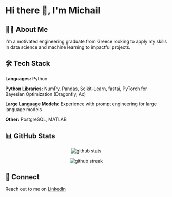 # Hi there 👋, I'm Michail 

## 👨‍💻 About Me

I'm a motivated engineering graduate from Greece looking to apply my skills in data science and machine learning to impactful projects. 

## 🛠 Tech Stack

**Languages:** Python

**Python Libraries:** NumPy, Pandas, Scikit-Learn, fastai, PyTorch for Bayesian Optimization (Dragonfly, Ax)

**Large Language Models:** Experience with prompt engineering for large language models

**Other:** PostgreSQL, MATLAB

## 📊 GitHub Stats

<p align="center">
  <img src="https://github-readme-stats.vercel.app/api?username=michailmitsakis&count_private=true&show_icons=true&theme=dark" alt="github stats">
</p>

<p align="center">
  <img src="https://github-readme-streak-stats.herokuapp.com/?user=michailmitsakis&theme=dark" alt="github streak">
</p>

## 🤝 Connect

Reach out to me on [LinkedIn](https://www.linkedin.com/in/michael-mitsakis/)
